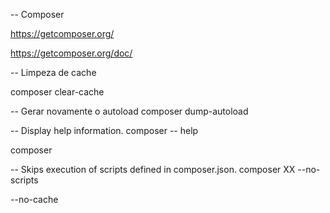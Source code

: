 -- Composer

https://getcomposer.org/

https://getcomposer.org/doc/


-- Limpeza de cache

composer clear-cache

-- Gerar novamente o autoload
composer dump-autoload

-- Display help information.
composer -- help

composer 

-- Skips execution of scripts defined in composer.json.
composer  XX --no-scripts


--no-cache
